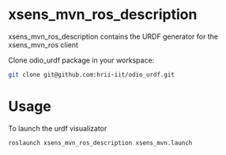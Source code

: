 # xsens_mvn_ros_description
xsens_mvn_ros_description contains the URDF generator for the xsens_mvn_ros client

Clone odio_urdf package in your workspace:
```bash
git clone git@github.com:hrii-iit/odio_urdf.git
```

# Usage
To launch the urdf visualizator
```bash
roslaunch xsens_mvn_ros_description xsens_mvn.launch
```